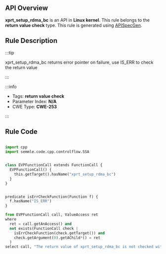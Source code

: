 ---
---


## API Overview
**xprt_setup_rdma_bc** is an API in **Linux kernel**. This rule belongs to the **return value check** type. This rule is generated using [APISpecGen](../../tools/APISpecGen).
## Rule Description

:::tip

xprt_setup_rdma_bc returns error pointer on failure, use IS_ERR to check the return value

:::

:::info

- Tags: **return value check**
- Parameter Index: **N/A**
- CWE Type: **CWE-253**

:::

## Rule Code
```python

import cpp
import semmle.code.cpp.controlflow.SSA


class EVPFunctionCall extends FunctionCall {
  EVPFunctionCall() {
    this.getTarget().hasName("xprt_setup_rdma_bc")
  }
}


predicate isErrCheckFunction(Function f) {
  f.hasName("IS_ERR") 
}

from EVPFunctionCall call, ValueAccess ret
where
  ret = call.getAnAccess() and
  not exists(FunctionCall check |
    isErrCheckFunction(check.getTarget()) and
    check.getArgument(0).getAChild*() = ret
  )
select call, "The return value of xprt_setup_rdma_bc is not checked with IS_ERR."
    
```